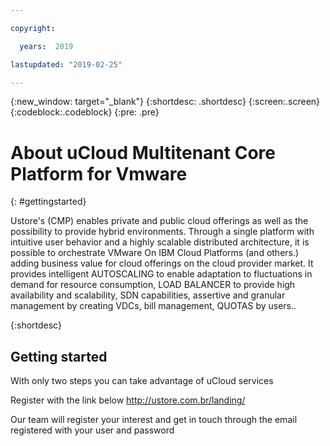```yaml
---

copyright:

  years:  2019

lastupdated: "2019-02-25"

---
```



{:new_window: target="_blank"}
{:shortdesc: .shortdesc}
{:screen:.screen}
{:codeblock:.codeblock}
{:pre: .pre}

# About uCloud Multitenant Core Platform for Vmware
{: #gettingstarted}

Ustore's (CMP) enables private and public cloud offerings as well as the possibility to provide hybrid environments. Through a single platform with intuitive user behavior and a highly scalable distributed architecture, it is possible to orchestrate VMware On IBM Cloud Platforms (and others.) adding business value for cloud offerings on the cloud provider market. It provides intelligent AUTOSCALING to enable adaptation to fluctuations in demand for resource consumption, LOAD BALANCER to provide high availability and scalability, SDN capabilities, assertive and granular management by creating VDCs, bill management, QUOTAS by users..

{:shortdesc}

## Getting started

With only two steps you can take advantage of uCloud services

Register with the link below http://ustore.com.br/landing/

Our team will register your interest and get in touch through the email registered with your user and password

